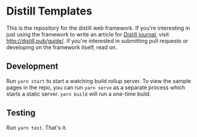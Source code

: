 # Distill Templates

This is the repository for the distill web framework. If you're interesting in just using the framework to write an article for [Distill journal](http://distill.pub), visit http://distill.pub/guide/. If you're interested in submitting pull requests or developing on the framework itself, read on.

## Development

Run `yarn start` to start a watching build rollup server. To view the sample pages in the repo, you can run `yarn serve` as a separate process which starts a static server. `yarn build` will run a one-time build.

## Testing

Run `yarn test`. That's it.
